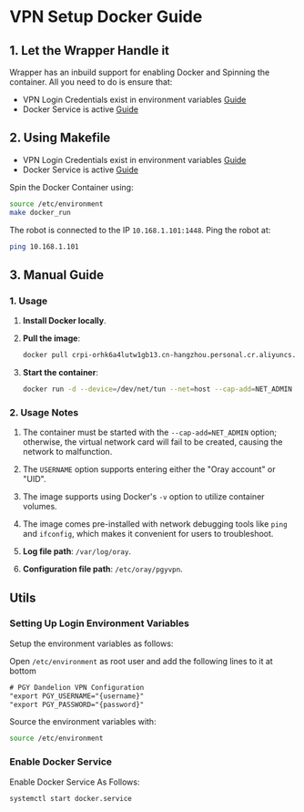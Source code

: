 # VPN Setup Docker Guide


## 1. Let the Wrapper Handle it

Wrapper has an inbuild support for enabling Docker and Spinning the container. All you need to do is ensure that:

- VPN Login Credentials exist in environment variables [Guide](#setting-up-login-environment-variables)
- Docker Service is active [Guide](#enable-docker-service)

## 2. Using Makefile

- VPN Login Credentials exist in environment variables [Guide](#setting-up-login-environment-variables)
- Docker Service is active [Guide](#enable-docker-service)

Spin the Docker Container using:

```bash
source /etc/environment
make docker_run
```

The robot is connected to the IP `10.168.1.101:1448`. Ping the robot at:

```bash
ping 10.168.1.101
```

## 3. Manual Guide

### 1. Usage

1. **Install Docker locally**.
2. **Pull the image**:

   ```bash
   docker pull crpi-orhk6a4lutw1gb13.cn-hangzhou.personal.cr.aliyuncs.com/bestoray/pgyvpn
   ```

3. **Start the container**:

   ```bash
   docker run -d --device=/dev/net/tun --net=host --cap-add=NET_ADMIN --env PGY_USERNAME="xxx" --env PGY_PASSWORD="xxx" crpi-orhk6a4lutw1gb13.cn-hangzhou.personal.cr.aliyuncs.com/bestoray/pgyvpn
   ```

### 2. Usage Notes

1. The container must be started with the `--cap-add=NET_ADMIN` option; otherwise, the virtual network card will fail to be created, causing the network to malfunction.

2. The `USERNAME` option supports entering either the "Oray account" or "UID".

3. The image supports using Docker's `-v` option to utilize container volumes.

4. The image comes pre-installed with network debugging tools like `ping` and `ifconfig`, which makes it convenient for users to troubleshoot.

5. **Log file path**: `/var/log/oray`.

6. **Configuration file path**: `/etc/oray/pgyvpn`.

## Utils

### Setting Up Login Environment Variables
Setup the environment variables as follows:

Open `/etc/environment` as root user and add the following lines to it at bottom

```txt
# PGY Dandelion VPN Configuration
"export PGY_USERNAME="{username}"
"export PGY_PASSWORD="{password}"
```

Source the environment variables with:

```bash
source /etc/environment
```
### Enable Docker Service

Enable Docker Service As Follows:

```bash
systemctl start docker.service
```

